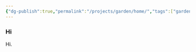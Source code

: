 ```yaml
---
{"dg-publish":true,"permalink":"/projects/garden/home/","tags":["gardenEntry"]}
---
```



### Hi

Hi.
